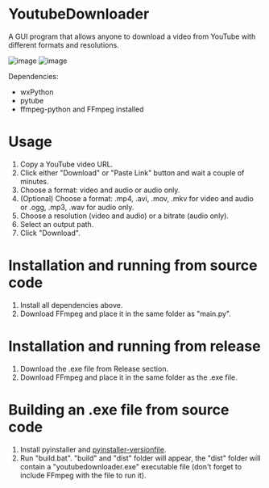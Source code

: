 # YoutubeDownloader
A GUI program that allows anyone to download a video from YouTube with different formats and resolutions.

![image](https://user-images.githubusercontent.com/92302738/207089440-83980d32-381e-4617-bf95-caf2deaef13c.png)
![image](https://user-images.githubusercontent.com/92302738/207090490-46e2a91d-4bdc-41ac-a531-1922355e005e.png)


Dependencies:
- wxPython
- pytube
- ffmpeg-python and FFmpeg installed

# Usage
1) Copy a YouTube video URL.
2) Click either "Download" or "Paste Link" button and wait a couple of minutes.
3) Choose a format: video and audio or audio only.
4) (Optional) Choose a format: .mp4, .avi, .mov, .mkv for video and audio or .ogg, .mp3, .wav for audio only.
5) Choose a resolution (video and audio) or a bitrate (audio only).
6) Select an output path.
7) Click "Download".

# Installation and running from source code
1) Install all dependencies above.
2) Download FFmpeg and place it in the same folder as "main.py".

# Installation and running from release
1) Download the .exe file from Release section.
2) Download FFmpeg and place it in the same folder as the .exe file.

# Building an .exe file from source code
1) Install pyinstaller and [pyinstaller-versionfile](https://pypi.org/project/pyinstaller-versionfile).
2) Run "build.bat". "build" and "dist" folder will appear, the "dist" folder will contain a "youtubedownloader.exe" executable file (don't forget to include FFmpeg with the file to run it).
